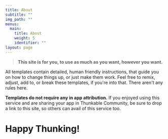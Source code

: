 ```yaml
---
title: About
subtitle: ""
img_path: ""
menus:
  main:
    title: About
    weight: 5
    identifier: ""
layout: page
---
```

> **This site is for you, to use as much as you want, however you want.**

All templates contain detailed, human friendly instructions, that guide you on how to change things up, or just make them work. Feel free to remix, adjust, add to, or break these templates, if you're into that. There aren't any rules here. 

**Templates do not require any in app attribution.** If you enjoyed using this service and are sharing your app in Thunkable Community, be sure to drop a link to this site, so others can avail of this service too.



# Happy Thunking!
